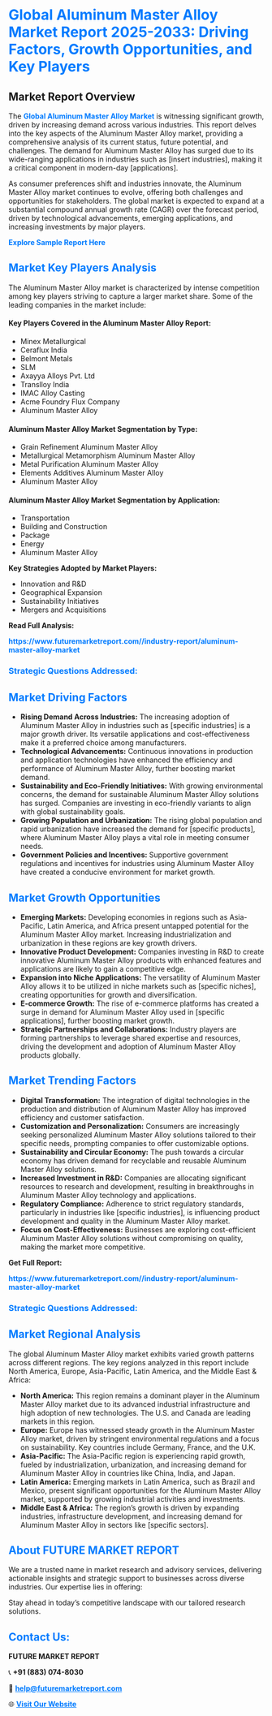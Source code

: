<h1 style="color: #007BFF;">Global Aluminum Master Alloy Market Report 2025-2033: Driving Factors, Growth Opportunities, and Key Players</h1>

<section id="overview">
<h2>Market Report Overview</h2>
<p>The <a href="https://www.futuremarketreport.com//industry-report/aluminum-master-alloy-market" style="color: #007BFF; text-decoration: none;"><strong>Global Aluminum Master Alloy Market</strong></a> is witnessing significant growth, driven by increasing demand across various industries. This report delves into the key aspects of the Aluminum Master Alloy market, providing a comprehensive analysis of its current status, future potential, and challenges. The demand for Aluminum Master Alloy has surged due to its wide-ranging applications in industries such as [insert industries], making it a critical component in modern-day [applications].</p>
<p>As consumer preferences shift and industries innovate, the Aluminum Master Alloy market continues to evolve, offering both challenges and opportunities for stakeholders. The global market is expected to expand at a substantial compound annual growth rate (CAGR) over the forecast period, driven by technological advancements, emerging applications, and increasing investments by major players.</p>
</section>

<section id="overview">
<p><a href="https://www.futuremarketreport.com//request-sample/reportId=89880" style="color: #007BFF; text-decoration: none;"><strong>Explore Sample Report Here</strong></a></p>
</section>

<section id="key-players">
<h2 style="color: #007BFF;">Market Key Players Analysis</h2>
<p>The Aluminum Master Alloy market is characterized by intense competition among key players striving to capture a larger market share. Some of the leading companies in the market include:</p>
<h4>Key Players Covered in the Aluminum Master Alloy Report:</h4>
<ul><li>Minex Metallurgical</li><li>Ceraflux India</li><li>Belmont Metals</li><li>SLM</li><li>Axayya Alloys Pvt. Ltd</li><li>Translloy India</li><li>IMAC Alloy Casting</li><li>Acme Foundry Flux Company</li><li>Aluminum Master Alloy</li></ul>
<h4>Aluminum Master Alloy Market Segmentation by Type:</h4>
<ul><li>Grain Refinement Aluminum Master Alloy</li><li>Metallurgical Metamorphism Aluminum Master Alloy</li><li>Metal Purification Aluminum Master Alloy</li><li>Elements Additives Aluminum Master Alloy</li><li>Aluminum Master Alloy</li></ul>

<h4>Aluminum Master Alloy Market Segmentation by Application:</h4>
<ul><li>Transportation</li><li>Building and Construction</li><li>Package</li><li>Energy</li><li>Aluminum Master Alloy</li></ul>
<p><strong>Key Strategies Adopted by Market Players:</strong></p>
<ul>
<li>Innovation and R&D</li>
<li>Geographical Expansion</li>
<li>Sustainability Initiatives</li>
<li>Mergers and Acquisitions</li>
</ul>
</section>

<section>
<p><strong>Read Full Analysis: </strong></p><a href="https://www.futuremarketreport.com//industry-report/aluminum-master-alloy-market" style="color: #007BFF; text-decoration: none;"><strong>https://www.futuremarketreport.com//industry-report/aluminum-master-alloy-market</strong></a>
<h3 style="color: #007BFF;">Strategic Questions Addressed:</h3>
</section>

<section id="driving-factors">
<h2 style="color: #007BFF;">Market Driving Factors</h2>
<ul>
<li><strong>Rising Demand Across Industries:</strong> The increasing adoption of Aluminum Master Alloy in industries such as [specific industries] is a major growth driver. Its versatile applications and cost-effectiveness make it a preferred choice among manufacturers.</li>
<li><strong>Technological Advancements:</strong> Continuous innovations in production and application technologies have enhanced the efficiency and performance of Aluminum Master Alloy, further boosting market demand.</li>
<li><strong>Sustainability and Eco-Friendly Initiatives:</strong> With growing environmental concerns, the demand for sustainable Aluminum Master Alloy solutions has surged. Companies are investing in eco-friendly variants to align with global sustainability goals.</li>
<li><strong>Growing Population and Urbanization:</strong> The rising global population and rapid urbanization have increased the demand for [specific products], where Aluminum Master Alloy plays a vital role in meeting consumer needs.</li>
<li><strong>Government Policies and Incentives:</strong> Supportive government regulations and incentives for industries using Aluminum Master Alloy have created a conducive environment for market growth.</li>
</ul>
</section>

<section id="growth-opportunities">
<h2 style="color: #007BFF;">Market Growth Opportunities</h2>
<ul>
<li><strong>Emerging Markets:</strong> Developing economies in regions such as Asia-Pacific, Latin America, and Africa present untapped potential for the Aluminum Master Alloy market. Increasing industrialization and urbanization in these regions are key growth drivers.</li>
<li><strong>Innovative Product Development:</strong> Companies investing in R&D to create innovative Aluminum Master Alloy products with enhanced features and applications are likely to gain a competitive edge.</li>
<li><strong>Expansion into Niche Applications:</strong> The versatility of Aluminum Master Alloy allows it to be utilized in niche markets such as [specific niches], creating opportunities for growth and diversification.</li>
<li><strong>E-commerce Growth:</strong> The rise of e-commerce platforms has created a surge in demand for Aluminum Master Alloy used in [specific applications], further boosting market growth.</li>
<li><strong>Strategic Partnerships and Collaborations:</strong> Industry players are forming partnerships to leverage shared expertise and resources, driving the development and adoption of Aluminum Master Alloy products globally.</li>
</ul>
</section>

<section id="trending-factors">
<h2 style="color: #007BFF;">Market Trending Factors</h2>
<ul>
<li><strong>Digital Transformation:</strong> The integration of digital technologies in the production and distribution of Aluminum Master Alloy has improved efficiency and customer satisfaction.</li>
<li><strong>Customization and Personalization:</strong> Consumers are increasingly seeking personalized Aluminum Master Alloy solutions tailored to their specific needs, prompting companies to offer customizable options.</li>
<li><strong>Sustainability and Circular Economy:</strong> The push towards a circular economy has driven demand for recyclable and reusable Aluminum Master Alloy solutions.</li>
<li><strong>Increased Investment in R&D:</strong> Companies are allocating significant resources to research and development, resulting in breakthroughs in Aluminum Master Alloy technology and applications.</li>
<li><strong>Regulatory Compliance:</strong> Adherence to strict regulatory standards, particularly in industries like [specific industries], is influencing product development and quality in the Aluminum Master Alloy market.</li>
<li><strong>Focus on Cost-Effectiveness:</strong> Businesses are exploring cost-efficient Aluminum Master Alloy solutions without compromising on quality, making the market more competitive.</li>
</ul>
</section>

<section>
<p><strong>Get Full Report: </strong></p><a href="https://www.futuremarketreport.com//industry-report/aluminum-master-alloy-market" style="color: #007BFF; text-decoration: none;"><strong>https://www.futuremarketreport.com//industry-report/aluminum-master-alloy-market</strong></a>
<h3 style="color: #007BFF;">Strategic Questions Addressed:</h3>
</section>


<section id="regional-analysis">
<h2 style="color: #007BFF;">Market Regional Analysis</h2>
<p>The global Aluminum Master Alloy market exhibits varied growth patterns across different regions. The key regions analyzed in this report include North America, Europe, Asia-Pacific, Latin America, and the Middle East & Africa:</p>
<ul>
<li><strong>North America:</strong> This region remains a dominant player in the Aluminum Master Alloy market due to its advanced industrial infrastructure and high adoption of new technologies. The U.S. and Canada are leading markets in this region.</li>
<li><strong>Europe:</strong> Europe has witnessed steady growth in the Aluminum Master Alloy market, driven by stringent environmental regulations and a focus on sustainability. Key countries include Germany, France, and the U.K.</li>
<li><strong>Asia-Pacific:</strong> The Asia-Pacific region is experiencing rapid growth, fueled by industrialization, urbanization, and increasing demand for Aluminum Master Alloy in countries like China, India, and Japan.</li>
<li><strong>Latin America:</strong> Emerging markets in Latin America, such as Brazil and Mexico, present significant opportunities for the Aluminum Master Alloy market, supported by growing industrial activities and investments.</li>
<li><strong>Middle East & Africa:</strong> The region’s growth is driven by expanding industries, infrastructure development, and increasing demand for Aluminum Master Alloy in sectors like [specific sectors].</li>
</ul>
</section>

<footer>
<h2 style="color: #007BFF;">About FUTURE MARKET REPORT</h2>
<p>We are a trusted name in market research and advisory services, delivering actionable insights and strategic support to businesses across diverse industries. Our expertise lies in offering:</p>

<p>Stay ahead in today’s competitive landscape with our tailored research solutions.</p>

<h2 style="color: #007BFF;">Contact Us:</h2>
<p><strong>FUTURE MARKET REPORT</strong></p>
<p>📞 <strong>+91 (883) 074-8030</strong></p>
<p>📧 <strong><a href="mailto:help@futuremarketreport.com" style="color: #007BFF;">help@futuremarketreport.com</a></strong></p>
<p>🌐 <strong><a href="https://www.futuremarketreport.com/" style="color: #007BFF;">Visit Our Website</a></strong></p>
</footer>